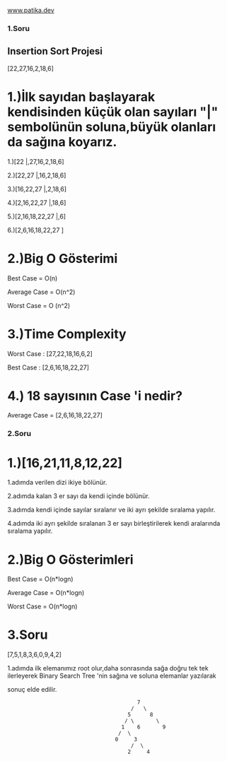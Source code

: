  www.patika.dev 

### 1.Soru

## Insertion Sort Projesi

[22,27,16,2,18,6]

# 1.)İlk sayıdan başlayarak kendisinden küçük olan sayıları "|" sembolünün soluna,büyük olanları da sağına koyarız.

1.)[22 |,27,16,2,18,6]

2.)[22,27 |,16,2,18,6]

3.)[16,22,27 |,2,18,6]

4.)[2,16,22,27 |,18,6]

5.)[2,16,18,22,27 |,6]

6.)[2,6,16,18,22,27 ]

# 2.)Big O Gösterimi

Best Case = O(n)

Average Case = O(n^2)

Worst Case = O (n^2)

# 3.)Time Complexity

Worst Case : [27,22,18,16,6,2]

Best Case : [2,6,16,18,22,27]

# 4.) 18 sayısının Case 'i nedir?

Average Case = [2,6,16,18,22,27]


### 2.Soru

# 1.)[16,21,11,8,12,22]

1.adımda verilen dizi ikiye bölünür.

2.adımda kalan 3 er sayı da kendi içinde bölünür.

3.adımda kendi içinde sayılar sıralanır ve iki ayrı şekilde sıralama yapılır.

4.adımda iki ayrı şekilde sıralanan 3 er sayı birleştirilerek kendi aralarında sıralama yapılır.

# 2.)Big O Gösterimleri

Best Case = O(n*logn)

Average Case = O(n*logn)

Worst Case = O(n*logn)


# 3.Soru 

[7,5,1,8,3,6,0,9,4,2]

1.adımda ilk elemanımız root olur,daha sonrasında sağa doğru tek tek ilerleyerek Binary Search Tree 'nin sağına ve soluna elemanlar yazılarak

sonuç elde edilir.

                                             7 
                                           /   \
                                          5      8
                                         / \       \
                                        1    6       9          
                                       /  \          
                                      0     3 
                                           /  \
                                          2     4
